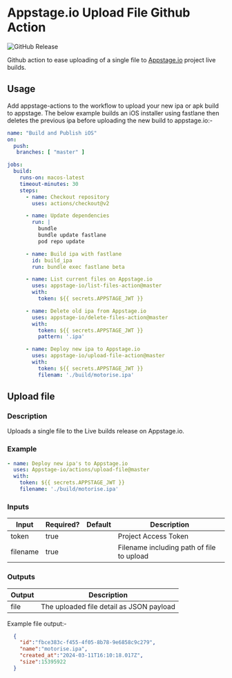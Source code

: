 # Appstage.io Upload File Github Action

![GitHub Release](https://img.shields.io/github/v/release/appstage-io/upload-file-action)

Github action to ease uploading of a single file to [Appstage.io](https://www.appstage.io) project live builds.

## Usage

Add appstage-actions to the workflow to upload your new ipa or apk build to appstage. The below example builds an iOS installer using fastlane then deletes the previous ipa before uploading the new build to appstage.io:-

```yaml
name: "Build and Publish iOS"
on:
  push:
   branches: [ "master" ]

jobs:
  build:
    runs-on: macos-latest
    timeout-minutes: 30
    steps:
      - name: Checkout repository
        uses: actions/checkout@v2

      - name: Update dependencies
        run: |
          bundle
          bundle update fastlane
          pod repo update

      - name: Build ipa with fastlane
        id: build_ipa
        run: bundle exec fastlane beta

      - name: List current files on Appstage.io
        uses: appstage-io/list-files-action@master
        with:
          token: ${{ secrets.APPSTAGE_JWT }}

      - name: Delete old ipa from Appstage.io
        uses: appstage-io/delete-files-action@master
        with:
          token: ${{ secrets.APPSTAGE_JWT }}
          pattern: '.ipa'

      - name: Deploy new ipa to Appstage.io
        uses: appstage-io/upload-file-action@master
        with:
          token: ${{ secrets.APPSTAGE_JWT }}
          filenam: './build/motorise.ipa'
```

## Upload file

### Description

Uploads a single file to the Live builds release on Appstage.io.

### Example

```yaml
- name: Deploy new ipa's to Appstage.io
  uses: Appstage-io/actions/upload-file@master
  with:
    token: ${{ secrets.APPSTAGE_JWT }}
    filename: './build/motorise.ipa'
```

### Inputs

| Input | Required? | Default | Description |
| ----- | --------- | ------- | ----------- |
| token | true | |Project Access Token|
| filename | true | | Filename including path of file to upload|

### Outputs

| Output | Description |
| ----- | ----------- |
| file | The uploaded file detail as JSON payload|

Example file output:-

```json
  {
    "id":"fbce383c-f455-4f05-8b78-9e6858c9c279",
    "name":"motorise.ipa",
    "created_at":"2024-03-11T16:10:18.017Z",
    "size":15395922
  }
```
